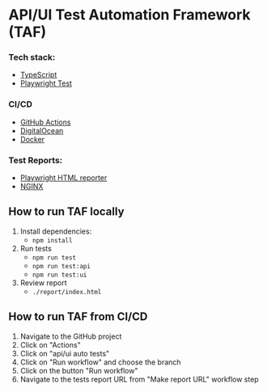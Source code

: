 # API/UI Test Automation Framework (TAF)

### Tech stack:
- [TypeScript](https://www.typescriptlang.org)
- [Playwright Test](https://playwright.dev/docs/test-annotations)

### CI/CD
 - [GitHub Actions](https://docs.github.com/en/actions)
 - [DigitalOcean](https://www.digitalocean.com)
 - [Docker](https://docs.docker.com/engine/)

### Test Reports:
 - [Playwright HTML reporter](https://playwright.dev/docs/test-reporters#html-reporter)
 - [NGINX](https://nginx.org/)


## How to run TAF locally
1. Install dependencies:
   - `npm install`
2. Run tests 
   - `npm run test`
   - `npm run test:api`
   - `npm run test:ui`
3. Review report 
   - `./report/index.html`

## How to run TAF from CI/CD
1. Navigate to the GitHub project
2. Click on "Actions"
3. Click on "api/ui auto tests"
4. Click on "Run workflow" and choose the branch
5. Click on the button "Run workflow"
6. Navigate to the tests report URL from "Make report URL" workflow step
